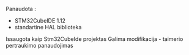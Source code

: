 Panaudota :
- STM32CubeIDE 1.12
- standartine HAL biblioteka

Issaugota kaip Stm32CubeIde projektas
Galima modifikacija - taimerio pertraukimo panaudojimas
